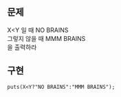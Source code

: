 ## 문제
X<Y 일 때 NO BRAINS  
그렇지 않을 때 MMM BRAINS  
을 출력하라

## 구현
```puts(X<Y?"NO BRAINS":"MMM BRAINS");```
